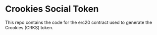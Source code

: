 # Crookies Social Token

This repo contains the code for the erc20 contract used to generate the Crookies (CRKS) token.
